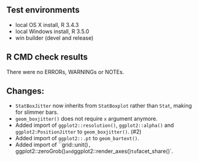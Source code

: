 ## Test environments
* local OS X install, R 3.4.3
* local Windows install, R 3.5.0
* win builder (devel and release)

## R CMD check results
There were no ERRORs, WARNINGs or NOTEs.

## Changes:
* `StatBoxJitter` now inherits from `StatBoxplot` rather than `Stat`, making for slimmer bars.
* `geom_boxjitter()` does not require `x` argument anymore.
*  Added import of `ggplot2::resolution()`, `ggplot2::alpha()` and `ggplot2:PositionJitter` to `geom_boxjitter()`. (#2)
*  Added import of `ggplot2::.pt` to `geom_bartext()`.
*  Added import of ``grid::unit()`, `ggplot2::zeroGrob()` and `ggplot2::render_axes()` to `facet_share()`.